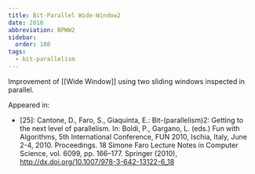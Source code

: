 ```yaml
---
title: Bit-Parallel Wide-Window2
date: 2010
abbreviation: BPWW2
sidebar:
  order: 108
tags:
  - bit-parallelism
---
```


Improvement of [[Wide Window]] using two sliding windows inspected in parallel.

Appeared in:

- [25]: Cantone, D., Faro, S., Giaquinta, E.: Bit-(parallelism)2: Getting to the next level of parallelism. In: Boldi, P., Gargano, L. (eds.) Fun with Algorithms, 5th International Conference, FUN 2010, Ischia, Italy, June 2-4, 2010. Proceedings. 18 Simone Faro Lecture Notes in Computer Science, vol. 6099, pp. 166–177. Springer (2010), http://dx.doi.org/10.1007/978-3-642-13122-6_18
